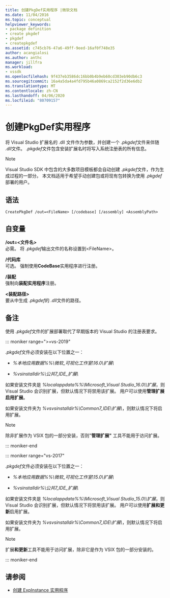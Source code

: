 ```yaml
---
title: 创建PkgDef实用程序 |微软文档
ms.date: 11/04/2016
ms.topic: conceptual
helpviewer_keywords:
- package definition
- create pkgdef
- pkgdef
- createpkgdef
ms.assetid: c745cb76-47a6-49ff-9eed-16af0f748e35
author: acangialosi
ms.author: anthc
manager: jillfra
ms.workload:
- vssdk
ms.openlocfilehash: 9f437eb3586dc16bb0b4b9eb60cd303eb90db6c3
ms.sourcegitcommit: 16a4a5da4a4fd795b46a0869ca2152f2d36e6db2
ms.translationtype: MT
ms.contentlocale: zh-CN
ms.lasthandoff: 04/06/2020
ms.locfileid: "80709157"
---
```

# <a name="createpkgdef-utility"></a>创建PkgDef实用程序
将 Visual Studio 扩展名的 .dll 文件作为参数，并创建一个 *.pkgdef*文件来伴随 *.dll*文件。 *.pkgdef*文件包含安装扩展名时将写入系统注册表的所有信息。

> [!NOTE]
> Visual Studio SDK 中包含的大多数项目模板都会自动创建 *.pkgdef*文件，作为生成过程的一部分。 本文档适用于希望手动创建包或将现有包转换为使用 *.pkgdef*部署的用户。

## <a name="syntax"></a>语法

```
CreatePkgDef /out=<FileName> [/codebase] [/assembly] <AssemblyPath>
```

## <a name="arguments"></a>自变量
**/out=&lt;文件名&gt;**\
必需。 将 *.pkgdef*输出文件的名称设置到&lt;FileName&gt;。

**/代码库**\
可选。 强制使用**CodeBase**实用程序进行注册。

**/装配**\
强制向**装配实用程序**注册。

**&lt;装配路径&gt;**\
要从中生成 *.pkgdef*的 *.dll*文件的路径。

## <a name="remarks"></a>备注
使用 *.pkgdef*文件的扩展部署取代了早期版本的 Visual Studio 的注册表要求。

::: moniker range=">=vs-2019"

*.pkgdef*文件必须安装在以下位置之一：

- *%本地应用数据%%\微软_可视化工作室\16.0\扩展\\*

- *%vsinstalldir%\公共7_IDE_扩展\\*

如果安装文件夹是 *%localappdata%%\Microsoft_Visual Studio_16.0\\\扩展*，则 Visual Studio 会识别扩展，但默认情况下将禁用该扩展。 用户可以使用**管理扩展启用扩展**。

如果安装文件夹为 *%vsvsinstalldir%\Common7_IDE\扩展\\*，则默认情况下将启用扩展。

> [!NOTE]
> 除非扩展作为 VSIX 包的一部分安装，否则"**管理扩展"** 工具不能用于访问扩展。

::: moniker-end

::: moniker range="vs-2017"

*.pkgdef*文件必须安装在以下位置之一：

- *%本地应用数据%%\微软_可视化工作室\15.0\扩展\\*

- *%vsinstalldir%\公共7_IDE_扩展\\*

如果安装文件夹是 *%localappdata%%\Microsoft_Visual Studio_15.0\\\扩展*，则 Visual Studio 会识别扩展，但默认情况下将禁用该扩展。 用户可以使用**扩展和更新**启用扩展。

如果安装文件夹为 *%vsvsinstalldir%\Common7_IDE\扩展\\*，则默认情况下将启用扩展。

> [!NOTE]
> 扩展**和更新**工具不能用于访问扩展，除非它是作为 VSIX 包的一部分安装的。

::: moniker-end

## <a name="see-also"></a>请参阅
- [创建 ExpInstance 实用程序](../../extensibility/internals/createexpinstance-utility.md)
